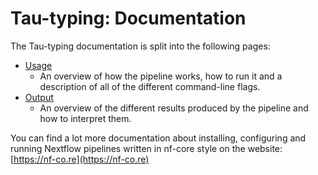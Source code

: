 # Tau-typing: Documentation

The Tau-typing documentation is split into the following pages:

- [Usage](usage.md)
  - An overview of how the pipeline works, how to run it and a description of all of the different command-line flags.
- [Output](output.md)
  - An overview of the different results produced by the pipeline and how to interpret them.

You can find a lot more documentation about installing, configuring and running Nextflow pipelines written in nf-core style on the website: [https://nf-co.re](https://nf-co.re)
